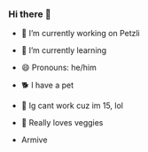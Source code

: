 ### Hi there 👋




- 🔭 I’m currently working on Petzli
- 🌱 I’m currently learning 
  
  
- 😄 Pronouns: he/him
  
- 🐕 I have a pet 


- 🤣 Ig cant work cuz im 15, lol
- 🥕 Really loves veggies 




- Armive 
